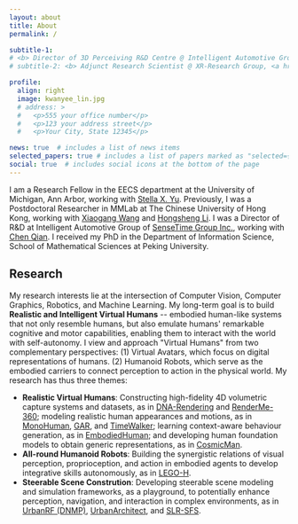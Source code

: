 ```yaml
---
layout: about
title: About
permalink: /

subtitle-1:
# <b> Director of 3D Perceiving R&D Centre @ Intelligent Automotive Group, <a href='https://www.sensetime.com/en'>SenseTime Group Inc.</a></b>
# subtitle-2: <b> Adjunct Research Scientist @ XR-Research Group, <a href='https://www.shlab.org.cn/'>Shanghai AI Lab.</a></b>

profile:
  align: right
  image: kwanyee_lin.jpg
  # address: >
  #   <p>555 your office number</p>
  #   <p>123 your address street</p>
  #   <p>Your City, State 12345</p>

news: true  # includes a list of news items
selected_papers: true # includes a list of papers marked as "selected={true}"
social: true  # includes social icons at the bottom of the page
---
```


<!-- 

Write your biography here. Tell the world about yourself. Link to your favorite [subreddit](http://reddit.com). You can put a picture in, too. The code is already in, just name your picture `prof_pic.jpg` and put it in the `img/` folder.

Put your address / P.O. box / other info right below your picture. You can also disable any these elements by editing `profile` property of the YAML header of your `_pages/about.md`. Edit `_bibliography/papers.bib` and Jekyll will render your [publications page](/al-folio/publications/) automatically.

Link to your social media connections, too. This theme is set up to use [Font Awesome icons](http://fortawesome.github.io/Font-Awesome/) and [Academicons](https://jpswalsh.github.io/academicons/), like the ones below. Add your Facebook, Twitter, LinkedIn, Google Scholar, or just disable all of them.
 -->


<!-- **About** -->

<!-- <p>Hey, thanks for stopping by! &#128516;</p> -->


I am a Research Fellow in the EECS department at the University of Michigan, Ann Arbor, working with [Stella X. Yu](https://web.eecs.umich.edu/~stellayu/). Previously, I was a Postdoctoral Researcher in MMLab at The Chinese University of Hong Kong, working with [Xiaogang Wang](https://www.ee.cuhk.edu.hk/~xgwang/) and [Hongsheng Li](https://www.ee.cuhk.edu.hk/~hsli/).  I was a Director of R&D at Intelligent Automotive Group of [SenseTime Group Inc.](https://www.sensetime.com/en/), working with [Chen Qian](https://scholar.google.com/citations?user=AerkT0YAAAAJ&hl=en). I received my PhD in the Department of Information Science, School of Mathematical Sciences at Peking University.

<!-- My research interests lie at the intersection of Computer Vision, Computer Graphics, and Machine Learning. I am particularly interested in virtual humans and human-centric 3d scene understanding. -->

<div class="research">
  <h2>Research</h2>

  <p>My research interests lie at the intersection of Computer Vision, Computer Graphics, Robotics, and Machine Learning. My long-term goal is to build <strong>Realistic and Intelligent Virtual Humans</strong> -- embodied human-like systems that not only resemble humans,  but also emulate humans' remarkable cognitive and motor capabilities, enabling them to interact with the world with self-autonomy. I view and approach "Virtual Humans" from two complementary perspectives: (1) Virtual Avatars, which focus on digital representations of humans. (2) Humanoid Robots, which serve as the embodied carriers to connect perception to action in the physical world. My research has thus three themes:</p>

  <ul>
    <li><strong>Realistic Virtual Humans</strong>: Constructing high-fidelity 4D volumetric capture systems and datasets, as in <a href="https://dna-rendering.github.io/">DNA-Rendering</a> and <a href="https://renderme-360.github.io/">RenderMe-360</a>; modeling realistic human appearances and motions, as in <a href="https://yzmblog.github.io/projects/MonoHuman/">MonoHuman</a>, <a href="https://arxiv.org/abs/2105.02431">GAR</a>, and <a href="https://timewalker2024.github.io/timewalker.github.io/">TimeWalker</a>; learning context-aware behaviour generation, as in <a href="publication/">EmbodiedHuman</a>; and developing human foundation models to obtain generic representations, as in <a href="https://cosmicman-cvpr2024.github.io/">CosmicMan</a>.</li>
    <li><strong>All-round Humanoid Robots</strong>: Building the synergistic relations of visual perception, proprioception, and action in embodied agents to develop integrative skills autonomously, as in <a href="https://lego-h-humanoidrobothiking.github.io/">LEGO-H</a>.</li>
    <li><strong>Steerable Scene Constrution</strong>: Developing steerable scene modeling and simulation frameworks, as a playground, to potentially enhance perception, navigation, and interaction in complex environments, as in <a href="https://dnmp.github.io/">UrbanRF (DNMP)</a>, <a href="https://urbanarchitect.github.io/">UrbanArchitect</a>, and <a href="https://slr-sfs.github.io/">SLR-SFS</a>.</li>
  </ul>
</div>





<!-- ** **Joint programs of PhD, RA at NTU and CUHK are open!** **

** **Job positions are open for researchers and interns at Shanghai AI Lab!** ** -->




<!-- 

I am the Director of R&D at Intelligent Automotive Group of SenseTime Group Inc., working with [Chen Qian](http://scholar.google.com/citations?user=AerkT0YAAAAJ&hl=zh-CN). I lead the development and research of 3D Perceiving R&D Centre, which serves for several leading automakers (e.g., BMW, Honda and NIO) and has delivered 30+ mass-produced projects in the intelligent cabin industry.

I spent wonderful times as a post-doc researcher at [MMLab](http://mmlab.ie.cuhk.edu.hk/), [The Chinese University of Hong Kong](https://www.cuhk.edu.hk/english/index.html), with Prof. [Hongsheng Li](http://www.ee.cuhk.edu.hk/~hsli/) and Prof. [Xiaogang Wang](http://www.ee.cuhk.edu.hk/~xgwang/). Previously, I received my PhD degree in the Department of Information Science, School of Mathematical Sciences at [Peking University](https://english.pku.edu.cn/).

My research interests include **Computer Vision**, **Computer Graphics** and **XR**. I am particularly interested in 3d scene understanding, deep generative models, neural rendering and animation.

** **Joint programs of PhD, PostDoc, RA at NTU and CUHK are open!** ** -->
